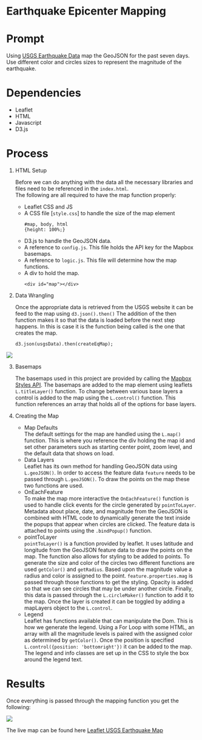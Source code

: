 # Earthquake Epicenter Mapping

# Prompt
Using [USGS Earthquake Data](https://earthquake.usgs.gov/earthquakes/feed/v1.0/geojson.php) map the GeoJSON for the past seven days. Use different color and circles sizes to represent the magnitude of the earthquake.

# Dependencies
  * Leaflet
  * HTML
  * Javascript
  * D3.js

# Process
1. HTML Setup 


    Before we can do anything with the data all the necessary libraries and files need to be referenced in the `index.html`.  
    The following are all required to have the map function properly:  
      - Leaflet CSS and JS
      - A CSS file [`style.css`] to handle the size of the map element
        ```
        #map, body, html 
        {height: 100%;} 
        ```
      - D3.js to handle the GeoJSON data.
      - A reference to `config.js`. This file holds the API key for the Mapbox basemaps.
      - A reference to `logic.js`. This file will determine how the map functions.
      - A div to hold the map.
        ```
        <div id="map"></div>
        ```
    
2. Data Wrangling


    Once the appropriate data is retrieved from the USGS website it can be feed to the map using `d3.json().then()` The addition of the then function makes it so that the data
is loaded before the next step happens. In this is case it is the function being called is the one that creates the map.
    ```
    d3.json(usgsData).then(createEqMap);
    ```
<img src="/images/GeoJson-Data-Example.png" height="auto">

3. Basemaps


    The basemaps used in this project are provided by calling the [Mapbox Styles API](https://docs.mapbox.com/api/maps/styles/). The basemaps are added to the map element using leaflets `L.titleLayer()` function. To change between various base layers a control is added to the map using the `L.control()` function. This function references an array that holds all of the options for base layers.  

4. Creating the Map


    - Map Defaults  
      The default settings for the map are handled using the `L.map()` function. This is where you reference the div holding the map id and set other parameters such as starting center point, zoom level, and the default data that shows on load.
    - Data Layers  
      Leaflet has its own method for handling GeoJSON data using `L.geoJSON()`. In order to access the feature data `feature` needs to be passed through `L.geoJSON()`. To draw the points on the map these two functions are used.
    - OnEachFeature  
      To make the map more interactive the `OnEachFeature()` function is used to handle click events for the circle generated by `pointToLayer`. Metadata about place, date, and    magnitude from the GeoJSON is combined with HTML code to dynamically generate the text inside the popups that appear when circles are clicked. The feature data is attached to    points using the `.bindPopup()` function.
    - pointToLayer  
    `pointToLayer()` is a function provided by leaflet. It uses latitude and longitude from the GeoJSON feature data to draw the points on the map. The function also allows for    styling to be added to points. To generate the size and color of the circles two different functions are used `getColor()` and `getRadius`. Based upon the magnitude value a      radius and color is assigned to the point. `feature.properties.mag` is passed through those functions to get the styling. Opacity is added so that we can see circles that may    be under another circle. Finally, this data is passed through the `L.circleMaker()` function to add it to the map. Once the layer is created it can be toggled by adding a mapLayers object to the `L.control`.  
   - Legend  
      Leaflet has functions available that can manipulate the Dom. This is how we generate the legend. Using a For Loop with some HTML, an array with all the magnitude levels is paired with the assigned color as determined by `getColor()`. Once the position is specified ```L.control({position: 'bottomright'})``` it can be added to the map. The legend and info classes are set up in the CSS to style the box around the legend text.
   
# Results
Once everything is passed through the mapping function you get the following:

<img src="/images/final-map.png" height="auto">

The live map can be found here [Leaflet USGS Earthquake Map](https://npvoravong.github.io/mapping/)
